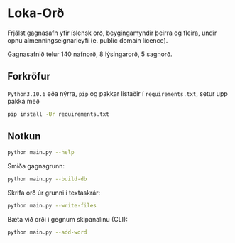 # Loka-Orð

Frjálst gagnasafn yfir íslensk orð, beygingamyndir þeirra og fleira, undir opnu almenningseignarleyfi (e. public domain licence).

Gagnasafnið telur 140 nafnorð, 8 lýsingarorð, 5 sagnorð.

## Forkröfur

`Python3.10.6` eða nýrra, `pip` og pakkar listaðir í `requirements.txt`, setur upp pakka með

```bash
pip install -Ur requirements.txt
```

## Notkun

```bash
python main.py --help
```

Smíða gagnagrunn:

```bash
python main.py --build-db
```

Skrifa orð úr grunni í textaskrár:

```bash
python main.py --write-files
```

Bæta við orði í gegnum skipanalínu (CLI):

```bash
python main.py --add-word
```
